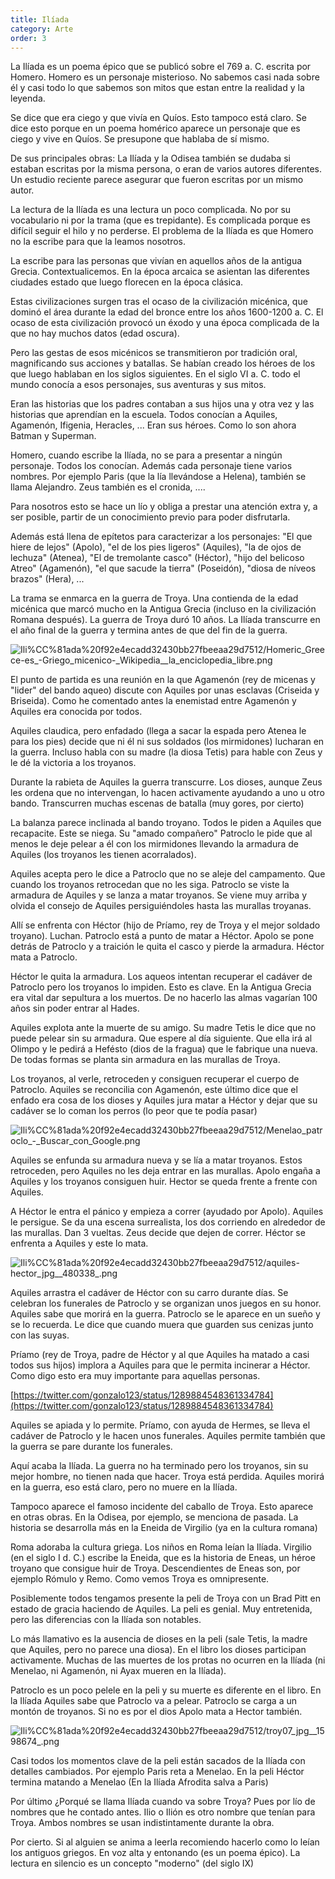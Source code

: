```yaml
---
title: Ilíada
category: Arte
order: 3
---
```


La Ilíada es un poema épico que se publicó sobre el 769 a. C. escrita por Homero. Homero es un personaje misterioso. No sabemos casi nada sobre él y casi todo lo que sabemos son mitos que estan entre la realidad y la leyenda.

Se dice que era ciego y que vivía en Quíos. Esto tampoco está claro. Se dice esto porque en un poema homérico aparece un personaje que es ciego y vive en Quíos. Se presupone que hablaba de sí mismo.

De sus principales obras: La Ilíada y la Odisea también se dudaba si estaban escritas por la misma persona, o eran de varios autores diferentes. Un estudio reciente parece asegurar que fueron escritas por un mismo autor.

La lectura de la Ilíada es una lectura un poco complicada. No por su vocabulario ni por la trama (que es trepidante). Es complicada porque es difícil seguir el hilo y no perderse. El problema de la Ilíada es que Homero no la escribe para que la leamos nosotros.

La escribe para las personas que vivían en aquellos años de la antigua Grecia. Contextualicemos. En la época arcaica se asientan las diferentes ciudades estado que luego florecen en la época clásica. 

Estas civilizaciones surgen tras el ocaso de la civilización micénica, que dominó el área durante la edad del bronce entre los años 1600-1200 a. C. El ocaso de esta civilización provocó un éxodo y una época complicada de la que no hay muchos datos (edad oscura).

Pero las gestas de esos micénicos se transmitieron por tradición oral, magnificando sus acciones y batallas. Se habían creado los héroes de los que luego hablaban en los siglos siguientes. En el siglo VI a. C. todo el mundo conocía a esos personajes, sus aventuras y sus mitos.

Eran las historias que los padres contaban a sus hijos una y otra vez y las historias que aprendían en la escuela. Todos conocían a Aquiles, Agamenón, Ifigenia, Heracles, ... Eran sus héroes. Como lo son ahora Batman y Superman.

Homero, cuando escribe la Ilíada, no se para a presentar a ningún personaje. Todos los conocían. Además cada personaje tiene varios nombres. Por ejemplo Paris (que la lía llevándose a Helena), también se llama Alejandro. Zeus también es el cronida, ....

Para nosotros esto se hace un lío y obliga a prestar una atención extra y, a ser posible, partir de un conocimiento previo para poder disfrutarla. 

Además está llena de epítetos para caracterizar a los personajes: "El que hiere de lejos" (Apolo), "el de los pies ligeros" (Aquiles), "la de ojos de lechuza" (Atenea), "El de tremolante casco" (Héctor), "hijo del belicoso Atreo" (Agamenón), "el que sacude la tierra" (Poseidón), "diosa de níveos brazos" (Hera), ...

La trama se enmarca en la guerra de Troya. Una contienda de la edad micénica que marcó mucho en la Antigua Grecia (incluso en la civilización Romana después). La guerra de Troya duró 10 años. La Ilíada transcurre en el año final de la guerra y termina antes de que del fin de la guerra.

![Ili%CC%81ada%20f92e4ecadd32430bb27fbeeaa29d7512/Homeric_Greece-es_-_Griego_micenico_-_Wikipedia__la_enciclopedia_libre.png](Ili%CC%81ada%20f92e4ecadd32430bb27fbeeaa29d7512/Homeric_Greece-es_-_Griego_micenico_-_Wikipedia__la_enciclopedia_libre.png)

El punto de partida es una reunión en la que Agamenón (rey de micenas y "lider" del bando aqueo) discute con Aquiles por unas esclavas (Criseida y Briseida). Como he comentado antes la enemistad entre Agamenón y Aquiles era conocida por todos.

Aquiles claudica, pero enfadado (llega a sacar la espada pero Atenea le para los pies) decide que ni él ni sus soldados (los mirmidones) lucharan en la guerra. Incluso habla con su madre (la diosa Tetis) para hable con Zeus y le dé la victoria a los troyanos.

Durante la rabieta de Aquiles la guerra transcurre. Los dioses, aunque Zeus les ordena que no intervengan, lo hacen activamente ayudando a uno u otro bando. Transcurren muchas escenas de batalla (muy gores, por cierto)

La balanza parece inclinada al bando troyano. Todos le piden a Aquiles que recapacite. Este se niega. Su "amado compañero" Patroclo le pide que al menos le deje pelear a él con los mirmidones llevando la armadura de Aquiles (los troyanos les tienen acorralados).

Aquiles acepta pero le dice a Patroclo que no se aleje del campamento. Que cuando los troyanos retrocedan que no les siga. Patroclo se viste la armadura de Aquiles y se lanza a matar troyanos. Se viene muy arriba y olvida el consejo de Aquiles persiguiéndoles hasta las murallas troyanas.

Allí se enfrenta con Héctor (hijo de Príamo, rey de Troya y el mejor soldado troyano). Luchan. Patroclo está a punto de matar a Héctor. Apolo se pone detrás de Patroclo y a traición le quita el casco y pierde la armadura. Héctor mata a Patroclo.

Héctor le quita la armadura. Los aqueos intentan recuperar el cadáver de Patroclo pero los troyanos lo impiden. Esto es clave. En la Antigua Grecia era vital dar sepultura a los muertos. De no hacerlo las almas vagarían 100 años sin poder entrar al Hades. 

Aquiles explota ante la muerte de su amigo. Su madre Tetis le dice que no puede pelear sin su armadura. Que espere al día siguiente. Que ella irá al Olimpo y le pedirá a Hefésto (dios de la fragua) que le fabrique una nueva. De todas formas se planta sin armadura en las murallas de Troya. 

Los troyanos, al verle, retroceden y consiguen recuperar el cuerpo de Patroclo. Aquiles se reconcilia con Agamenón, este último dice que el enfado era cosa de los dioses y Aquiles jura matar a Héctor y dejar que su cadáver se lo coman los perros (lo peor que te podía pasar)

![Ili%CC%81ada%20f92e4ecadd32430bb27fbeeaa29d7512/Menelao_patroclo_-_Buscar_con_Google.png](Ili%CC%81ada%20f92e4ecadd32430bb27fbeeaa29d7512/Menelao_patroclo_-_Buscar_con_Google.png)

Aquiles se enfunda su armadura nueva y se lía a matar troyanos. Estos retroceden, pero Aquiles no les deja entrar en las murallas. Apolo engaña a Aquiles y los troyanos consiguen huir. Hector se queda frente a frente con Aquiles.

A Héctor le entra el pánico y empieza a correr (ayudado por Apolo). Aquiles le persigue. Se da una escena surrealista, los dos corriendo en alrededor de las murallas. Dan 3 vueltas. Zeus decide que dejen de correr. Héctor se enfrenta a Aquiles y este lo mata.

![Ili%CC%81ada%20f92e4ecadd32430bb27fbeeaa29d7512/aquiles-hector_jpg__480338_.png](Ili%CC%81ada%20f92e4ecadd32430bb27fbeeaa29d7512/aquiles-hector_jpg__480338_.png)

Aquiles arrastra el cadáver de Héctor con su carro durante días. Se celebran los funerales de Patroclo y se organizan unos juegos en su honor. Aquiles sabe que morirá en la guerra. Patroclo se le aparece en un sueño y se lo recuerda. Le dice que cuando muera que guarden sus cenizas junto con las suyas.

Príamo (rey de Troya, padre de Héctor y al que Aquiles ha matado a casi todos sus hijos) implora a Aquiles para que le permita incinerar a Héctor. Como digo esto era muy importante para aquellas personas.

[https://twitter.com/gonzalo123/status/1289884548361334784](https://twitter.com/gonzalo123/status/1289884548361334784)

Aquiles se apiada y lo permite. Príamo, con ayuda de Hermes, se lleva el cadáver de Patroclo y le hacen unos funerales. Aquiles permite también que la guerra se pare durante los funerales.

Aquí acaba la Ilíada. La guerra no ha terminado pero los troyanos, sin su mejor hombre, no tienen nada que hacer. Troya está perdida. Aquiles morirá en la guerra, eso está claro, pero no muere en la Ilíada.

Tampoco aparece el famoso incidente del caballo de Troya. Esto aparece en otras obras. En la Odisea, por ejemplo, se menciona de pasada. La historia se desarrolla más en la Eneida de Virgilio (ya en la cultura romana)

Roma adoraba la cultura griega. Los niños en Roma leían la Ilíada. Virgilio (en el siglo I d. C.) escribe la Eneida, que es la historia de Eneas, un héroe troyano que consigue huir de Troya. Descendientes de Eneas son, por ejemplo Rómulo y Remo. Como vemos Troya es omnipresente.

Posiblemente todos tengamos presente la peli de Troya con un Brad Pitt en estado de gracia haciendo de Aquiles. La peli es genial. Muy entretenida, pero las diferencias con la Ilíada son notables.

Lo más llamativo es la ausencia de dioses en la peli (sale Tetis, la madre que Aquiles, pero no parece una diosa). En el libro los dioses participan activamente. Muchas de las muertes de los protas no ocurren en la Ilíada (ni Menelao, ni Agamenón, ni Ayax mueren en la Ilíada).

Patroclo es un poco pelele en la peli y su muerte es diferente en el libro. En la Ilíada Aquiles sabe que Patroclo va a pelear. Patroclo se carga a un montón de troyanos. Si no es por el dios Apolo mata a Hector también.

![Ili%CC%81ada%20f92e4ecadd32430bb27fbeeaa29d7512/troy07_jpg__1598674_.png](Ili%CC%81ada%20f92e4ecadd32430bb27fbeeaa29d7512/troy07_jpg__1598674_.png)

Casi todos los momentos clave de la peli están sacados de la Ilíada con detalles cambiados. Por ejemplo Paris reta a Menelao. En la peli Héctor termina matando a Menelao (En la Ilíada Afrodita salva a Paris)

Por último ¿Porqué se llama Ilíada cuando va sobre Troya? Pues por lío de nombres que he contado antes. Ilio o Ilión es otro nombre que tenían para Troya. Ambos nombres se usan indistintamente durante la obra.

Por cierto. Si al alguien se anima a leerla recomiendo hacerlo como lo leían los antiguos griegos. En voz alta y entonando (es un poema épico). La lectura en silencio es un concepto "moderno" (del siglo IX)